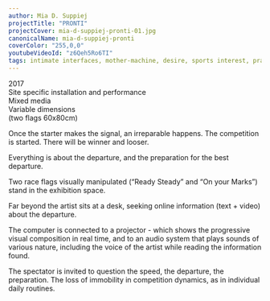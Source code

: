 ```yaml
---
author: Mia D. Suppiej
projectTitle: "PRONTI"
projectCover: mia-d-suppiej-pronti-01.jpg
canonicalName: mia-d-suppiej-pronti
coverColor: "255,0,0"
youtubeVideoId: "z6Qeh5Ro6TI"
tags: intimate interfaces, mother-machine, desire, sports interest, practices of ourselves, h o o o o o o w w w w w l
---
```


2017  
Site specific installation and performance  
Mixed media  
Variable dimensions  
(two flags 60x80cm)  
  
Once the starter makes the signal, an irreparable happens. The competition is started. There will be winner and looser.  
  
Everything is about the departure, and the preparation for the best departure.  
  
Two race flags visually manipulated (“Ready Steady” and “On your Marks”) stand in the exhibition space.  
  
Far beyond the artist sits at a desk, seeking online information (text + video) about the departure.  
  
The computer is connected to a projector - which shows the progressive visual composition in real time, and to an audio system that plays sounds of various nature, including the voice of the artist while reading the information found.  
  
The spectator is invited to question the speed, the departure, the preparation. The loss of immobility in competition dynamics, as in individual daily routines.